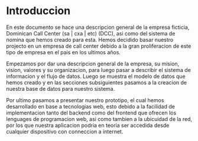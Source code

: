 # Introduccion

En este documento se hace una descripcion general de la empresa ficticia,
Dominican Call Center (sa | cxa | etc) (DCC), asi como del sistema de
nomina que hemos creado para esta. Hemos decidido basar nuestro projecto
en un empresa de call center debido a la gran proliferacion de este tipo
de empresa en el pais en los ultimos años.

Empezamos por dar una descripcion general de la empresa, su mision, vision,
valores y su organizacion, para luego pasar a describir el sistema de
informacion y el flujo de datos. Luego se muestra el modelo de datos que
hemos creado y en las secciones subsiguientes pasamos a la creacion de
nuestra base de datos para nuestro sistema.

Por ultimo pasamos a presentar nuestro prototipo, el cual hemos desarrollado
en base a tecnologias web, esto debido a la facilidad de implementacion tanto
del backend como del frontend que ofrecen los lenguages de programacion web,
asi como tambien a la ubicuidad de la red, por los que nuestra aplicacion podria
en teoria ser accedida desde cualquier dispositivo con conneccion a internet.

